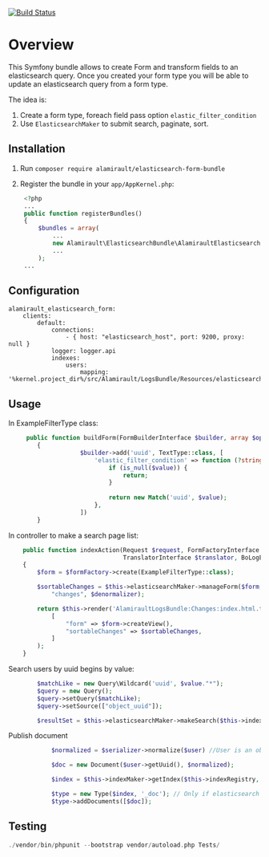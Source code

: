 [![Build Status](https://travis-ci.com/alamirault/elasticsearch-form-bundle.svg?token=asaWxyRVYo9KqM3Qcx8Q&branch=master)](https://travis-ci.com/alamirault/elasticsearch-form-bundle)


Overview
=============
This Symfony bundle allows to create Form and transform fields to an elasticsearch query. 
Once you created your form type you will be able to update an elasticsearch query from a form type.

The idea is:
1. Create a form type, foreach field pass option `elastic_filter_condition`
2. Use `ElasticsearchMaker` to submit search, paginate, sort.

Installation
------------
1. Run `composer require alamirault/elasticsearch-form-bundle`

2. Register the bundle in your `app/AppKernel.php`:

   ``` php
    <?php
    ...
    public function registerBundles()
    {
        $bundles = array(
            ...
            new Alamirault\ElasticsearchBundle\AlamiraultElasticsearchFormBundle(),
            ...
        );
    ...
   ```
   
## Configuration

```
alamirault_elasticsearch_form:
    clients:
        default:
            connections:
                - { host: "elasticsearch_host", port: 9200, proxy: null }
            logger: logger.api
            indexes:
                users:
                    mapping: '%kernel.project_dir%/src/Alamirault/LogsBundle/Resources/elasticsearch/mapping/change.yml'
```
  
Usage
-----

In ExampleFilterType class:
``` php
     public function buildForm(FormBuilderInterface $builder, array $options)
        {
                    $builder->add('uuid', TextType::class, [
                        'elastic_filter_condition' => function (?string $value) {
                            if (is_null($value)) {
                                return;
                            }
        
                            return new Match('uuid', $value);
                        },
                    ])
        }
```

In controller to make a search page list: 
``` php
    public function indexAction(Request $request, FormFactoryInterface $formFactory, EntityManagerInterface $entityManager,
                                TranslatorInterface $translator, BoLogEntryDenormalizer $denormalizer)
    {
        $form = $formFactory->create(ExampleFilterType::class);

        $sortableChanges = $this->elasticsearchMaker->manageForm($form, $request, $this->indexRegistry,
            "changes", $denormalizer);

        return $this->render('AlamiraultLogsBundle:Changes:index.html.twig',
            [
                "form" => $form->createView(),
                "sortableChanges" => $sortableChanges,
            ]
        );
    }
```

Search users by uuid begins by value:
```php
        $matchLike = new Query\Wildcard('uuid', $value."*");
        $query = new Query();
        $query->setQuery($matchLike);
        $query->setSource(["object_uuid"]);

        $resultSet = $this->elasticsearchMaker->makeSearch($this->indexRegistry, "users", $query);
```

Publish document
```php
            $normalized = $serializer->normalize($user) //User is an object;

            $doc = new Document($user->getUuid(), $normalized);

            $index = $this->indexMaker->getIndex($this->indexRegistry, "users", IndexMaker::WRITE);

            $type = new Type($index, '_doc'); // Only if elasticsearch <7.2.0
            $type->addDocuments([$doc]);
```

## Testing 

```php
./vendor/bin/phpunit --bootstrap vendor/autoload.php Tests/
```